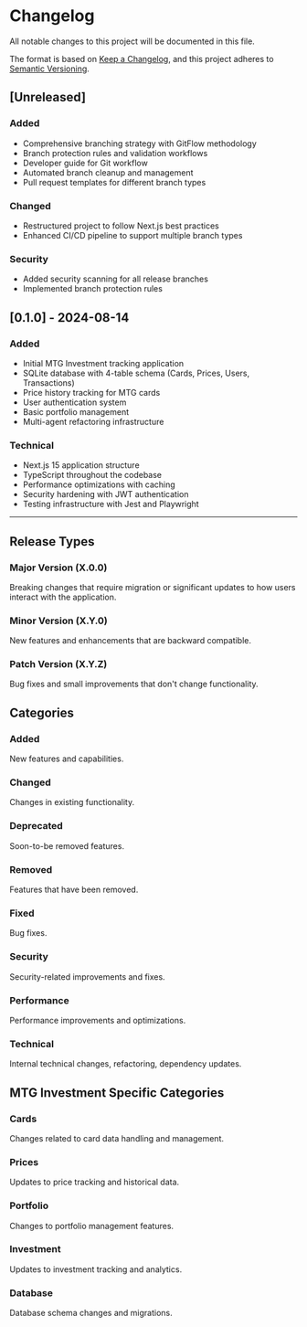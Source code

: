 # Changelog

All notable changes to this project will be documented in this file.

The format is based on [Keep a Changelog](https://keepachangelog.com/en/1.0.0/),
and this project adheres to [Semantic Versioning](https://semver.org/spec/v2.0.0.html).

## [Unreleased]

### Added
- Comprehensive branching strategy with GitFlow methodology
- Branch protection rules and validation workflows
- Developer guide for Git workflow
- Automated branch cleanup and management
- Pull request templates for different branch types

### Changed
- Restructured project to follow Next.js best practices
- Enhanced CI/CD pipeline to support multiple branch types

### Security
- Added security scanning for all release branches
- Implemented branch protection rules

## [0.1.0] - 2024-08-14

### Added
- Initial MTG Investment tracking application
- SQLite database with 4-table schema (Cards, Prices, Users, Transactions)
- Price history tracking for MTG cards
- User authentication system
- Basic portfolio management
- Multi-agent refactoring infrastructure

### Technical
- Next.js 15 application structure
- TypeScript throughout the codebase
- Performance optimizations with caching
- Security hardening with JWT authentication
- Testing infrastructure with Jest and Playwright

---

## Release Types

### Major Version (X.0.0)
Breaking changes that require migration or significant updates to how users interact with the application.

### Minor Version (X.Y.0)
New features and enhancements that are backward compatible.

### Patch Version (X.Y.Z)
Bug fixes and small improvements that don't change functionality.

## Categories

### Added
New features and capabilities.

### Changed
Changes in existing functionality.

### Deprecated
Soon-to-be removed features.

### Removed
Features that have been removed.

### Fixed
Bug fixes.

### Security
Security-related improvements and fixes.

### Performance
Performance improvements and optimizations.

### Technical
Internal technical changes, refactoring, dependency updates.

## MTG Investment Specific Categories

### Cards
Changes related to card data handling and management.

### Prices
Updates to price tracking and historical data.

### Portfolio
Changes to portfolio management features.

### Investment
Updates to investment tracking and analytics.

### Database
Database schema changes and migrations.